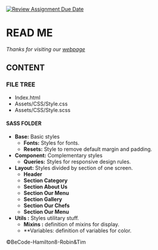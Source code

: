 [![Review Assignment Due Date](https://classroom.github.com/assets/deadline-readme-button-24ddc0f5d75046c5622901739e7c5dd533143b0c8e959d652212380cedb1ea36.svg)](https://classroom.github.com/a/kMR8HjA5)

# READ ME
  
  *Thanks for visiting our [webpage](https://becodeorg.github.io/hamilton-8-kababi-tim-robin/)*
  
## CONTENT

### FILE TREE
* Index.html
* Assets/CSS/Style.css
* Assets/CSS/Style.scss

#### SASS FOLDER 
* **Base:** Basic styles
  * **Fonts:** Styles for fonts.
  * **Resets:** Style to remove default margin and padding.
* **Component:** Complementary styles
  * **Queries:** Styles for responsive design rules.
* **Layout:** Styles divided by section of one screen.
  * **Header**
  * **Section Category** 
  * **Section About Us**
  * **Section Our Menu**
  * **Section Gallery**
  * **Section Our Chefs**
  * **Section Our Menu**
* **Utils :** Styles utilitary stuff.
  * **Mixins :** definition of mixins for display.
  * **Variables: definition of variables for color.

©BeCode-Hamilton8-Robin&Tim

